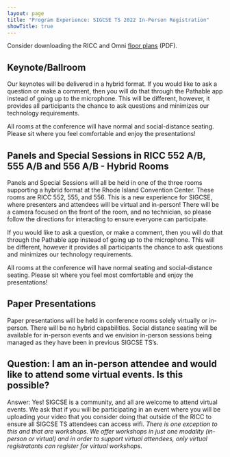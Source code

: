 ```yaml
---
layout: page
title: "Program Experience: SIGCSE TS 2022 In-Person Registration"
showTitle: true
---
```


Consider downloading the RICC and Omni [floor plans](/assets/pdf/RICC_and_Omni_Floor_Plans.pdf) (PDF).

## Keynote/Ballroom
Our keynotes will be delivered in a hybrid format. If you would like to ask a question or make a comment, then you will do that through the Pathable app instead of going up to the microphone.   This will be different, however, it provides all participants the chance to ask questions and minimizes our technology requirements.

All rooms at the conference will have normal and social-distance seating.  Please sit where you feel comfortable and enjoy the presentations!

## Panels and Special Sessions in RICC 552 A/B, 555 A/B and 556 A/B  - Hybrid Rooms

Panels and Special Sessions will all be held in one of the three rooms supporting a hybrid format at the Rhode Island Convention Center.  These rooms are RICC 552, 555, and 556.  This is a new experience for SIGCSE, where presenters and attendees will be virtual and in-person!  There will be a camera focused on the front of the room, and no technician, so please follow the directions for interacting to ensure everyone can participate.

If you would like to ask a question, or make a comment, then you will do that through the Pathable app instead of going up to the microphone. This will be different, however it provides all participants the chance to ask questions and minimizes our technology requirements.

All rooms at the conference will have normal seating and social-distance seating.  Please sit where you feel most comfortable and enjoy the presentations!

## Paper Presentations

Paper presentations will be held in conference rooms solely virtually or in-person. There will be no hybrid capabilities.  Social distance seating will be available for in-person events and we envision in-person sessions being managed as they have been in previous SIGCSE TS’s.

## Question: I am an in-person attendee and would like to attend some virtual events. Is this possible?

Answer:  Yes! SIGCSE is a community, and all are welcome to attend virtual events.  We ask that if you will be participating in an event where you will be uploading your video that you consider doing that outside of the RICC to ensure all SIGCSE TS attendees can access wifi.  *There is one exception to this and that are workshops.  We offer workshops in just one modality (in-person or virtual) and in order to support virtual attendees, only virtual registratants can register for virtual workshops.*
